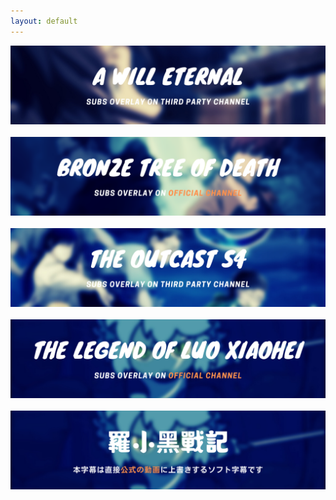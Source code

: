 ```yaml
---
layout: default
---
```

<style>
.zoom {
  transition: transform .2s;
}

.zoom:hover {
  -ms-transform: scale(1.1); /* IE 9 */
  -webkit-transform: scale(1.1); /* Safari 3-8 */
  transform: scale(1.1); 
}

</style>
<div class="zoom">
<a href="https://wuzimiko.github.io/subsoverlay/awilleternal/en"> <img src="images/AWEBannerR1.png"> </a></div>

<br>

<div class="zoom">
<a href="https://wuzimiko.github.io/subsoverlay/bronzetreeofdeath/en"> <img src="images/DMBJBanner.png"> </a></div>

<br>

</style>
<div class="zoom">
<a href="https://wuzimiko.github.io/subsoverlay/theoutcasts4/en"> <img src="images/TheOutcastS4Banner.png"> </a></div>

<br>

<div class="zoom">
<a href="https://wuzimiko.github.io/subsoverlay/luoxiaohei/en"> <img src="images/LXHBannerEN.png"> </a></div>

<br>

<div class="zoom">
<a href="https://wuzimiko.github.io/subsoverlay/luoxiaohei/jp"> <img src="images/LXHBannerJP.png"> </a></div>




